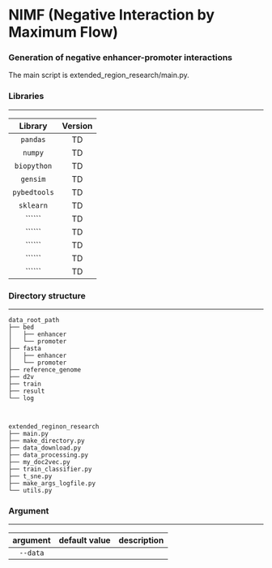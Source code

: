 # NIMF (Negative Interaction by Maximum Flow)

### Generation of negative enhancer-promoter interactions 

The main script is extended_region_research/main.py.

### Libraries 
---

| Library | Version |
| :---: | :---: |
| ```pandas``` | TD |
| ```numpy``` | TD |
| ```biopython``` | TD |
| ```gensim``` | TD |
| ```pybedtools``` | TD |
| ```sklearn``` | TD |
| `````` | TD |
| `````` | TD |
| `````` | TD |
| `````` | TD |
| `````` | TD |


### Directory structure
---

```
data_root_path 
├── bed  
│   ├── enhancer  
│   └── promoter  
├── fasta  
│   ├── enhancer  
│   └── promoter  
├── reference_genome  
├── d2v  
├── train  
├── result  
└── log  



extended_reginon_research  
├── main.py  
├── make_directory.py  
├── data_download.py  
├── data_processing.py  
├── my_doc2vec.py  
├── train_classifier.py  
├── t_sne.py  
├── make_args_logfile.py  
└── utils.py  
```

### Argument
---

| argument | default value | description |
| :---: | :---: | ---- |
| ```--data``` |||


